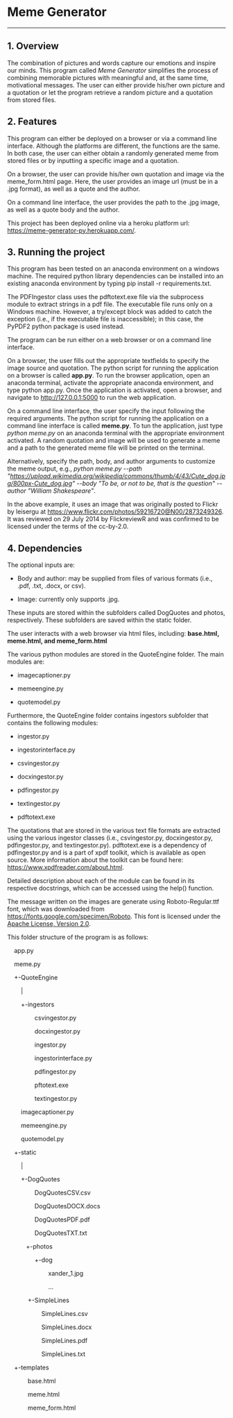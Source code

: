 ﻿# Meme Generator

------------------    

## 1. Overview

The combination of pictures and words capture our emotions and inspire our minds. This program called *Meme Generator* simplifies the process of combining memorable pictures with meaningful and, at the same time, motivational messages.  The user can either provide his/her own picture and a quotation or let the program retrieve a random picture and a quotation from stored files. 

## 2. Features

This program can either be deployed on a browser or via a command line interface. Although the platforms are different, the functions are the same. In both case, the user can either obtain a randomly generated meme from stored files or by inputting a specific image and a quotation. 

On a browser, the user can provide his/her own quotation and image via the meme_form.html page. Here, the user provides an image url (must be in a .jpg format), as well as a quote and the author.

On a command line interface, the user provides the path to the .jpg image, as well as a quote body and the author.

This project has been deployed online via a heroku platform url: https://meme-generator-py.herokuapp.com/.

## 3. Running the project

This program has been tested on an anaconda environment on a windows machine. The required python library dependencies can be installed into an existing anaconda environment by typing pip install -r requirements.txt.

The PDFIngestor class uses the pdftotext.exe file via the subprocess module to extract strings in a pdf file. The executable file runs only on a Windows machine. However, a try/except block was added to catch the exception (i.e., if the executable file is inaccessible); in this case, the PyPDF2 python package is used instead.   

The program can be run either on a web browser or on a command line interface. 

On a browser, the user fills out the appropriate textfields to specify the image source and quotation. The python script for running the application on a browser is called **app.py**. To run the browser application, open an anaconda terminal, activate the appropriate anaconda environment, and type python app.py. Once the application is activated, open a browser, and navigate to http://127.0.0.1:5000 to run the web application. 

On a command line interface, the user specify the input following the required arguments. The python script for running the application on a command line interface is called **meme.py**. To tun the application, just type *python meme.py* on an anaconda terminal with the appropriate environment activated. A random quotation and image will be used to generate a meme and a path to the generated meme file will be printed on the terminal. 

Alternatively, specify the path, body, and author arguments to customize the meme output, e.g., *python meme.py --path "https://upload.wikimedia.org/wikipedia/commons/thumb/4/43/Cute_dog.jpg/800px-Cute_dog.jpg" --body "To be, or not to be, that is the question" --author "William Shakespeare"*. 

In the above example, it uses an image that was originally posted to Flickr by leisergu at https://www.flickr.com/photos/59216720@N00/2873249326. It was reviewed on 29 July 2014 by FlickreviewR and was confirmed to be licensed under the terms of the cc-by-2.0. 

## 4. Dependencies

The optional inputs are:

- Body and author: may be supplied from files of various formats (i.e., .pdf, .txt, .docx, or csv). 

- Image: currently only supports .jpg. 

These inputs are stored within the subfolders called DogQuotes and photos, respectively. These subfolders are saved within the static folder.

The user interacts with a web browser via html files, including: **base.html, meme.html, and meme_form.html**

The various python modules are stored in the QuoteEngine folder. The main modules are: 

- imagecaptioner.py

- memeengine.py

- quotemodel.py

Furthermore, the QuoteEngine folder contains ingestors subfolder that contains the following modules:

- ingestor.py

- ingestorinterface.py

- csvingestor.py

- docxingestor.py

- pdfingestor.py

- textingestor.py

- pdftotext.exe

The quotations that are stored in the various text file formats are extracted using the various ingestor classes (i.e., csvingestor.py, docxingestor.py, pdfingestor.py, and textingestor.py). pdftotext.exe is a dependency of pdfingestor.py and is a part of xpdf toolkit, which is available as open source. More information about the toolkit can be found here: https://www.xpdfreader.com/about.html. 

Detailed description about each of the module can be found in its respective docstrings, which can be accessed using the help() function.

The message written on the images are generate using Roboto-Regular.ttf font, which was downloaded from https://fonts.google.com/specimen/Roboto. This font is licensed under the [Apache License, Version 2.0](http://www.apache.org/licenses/LICENSE-2.0). 

This folder structure of the program is as follows:

    app.py

    meme.py

    +-QuoteEngine

        |

        +-ingestors

                csvingestor.py

                docxingestor.py            

                ingestor.py

                ingestorinterface.py

                pdfingestor.py

                pftotext.exe

                textingestor.py           

        imagecaptioner.py

        memeengine.py

        quotemodel.py

    +-static

        |

        +-DogQuotes

                DogQuotesCSV.csv

                DogQuotesDOCX.docs

                DogQuotesPDF.pdf

                DogQuotesTXT.txt

           +-photos

                +-dog

                        xander_1.jpg

                        ...            

            +-SimpleLines

                    SimpleLines.csv

                    SimpleLines.docx

                    SimpleLines.pdf

                    SimpleLines.txt                

    +-templates

            base.html

            meme.html

            meme_form.html
